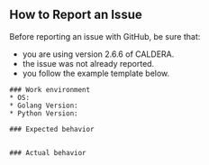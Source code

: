 ## How to Report an Issue

Before reporting an issue with GitHub, be sure that:

* you are using version 2.6.6 of CALDERA.
* the issue was not already reported.
* you follow the example template below.

```
### Work environment
* OS:
* Golang Version:
* Python Version:

### Expected behavior


### Actual behavior
```

